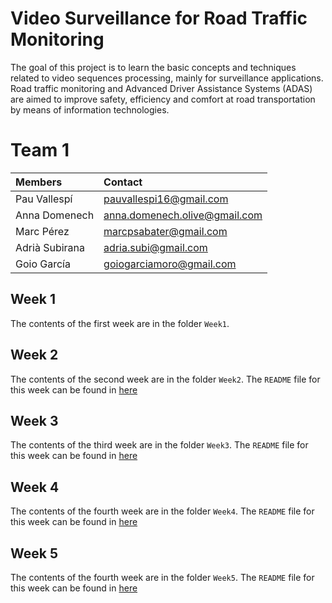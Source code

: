 # Video Surveillance for Road Traffic Monitoring

The goal of this project is to learn the basic concepts and techniques related to video sequences processing, mainly for surveillance applications. Road traffic monitoring and Advanced Driver Assistance Systems (ADAS) are aimed to improve safety, efficiency and comfort at road transportation by means of information technologies.

# Team 1

| Members | Contact |
| :---         |   :---    | 
| Pau Vallespí   | pauvallespi16@gmail.com | 
| Anna Domenech    | anna.domenech.olive@gmail.com  |
| Marc Pérez    | marcpsabater@gmail.com  |
| Adrià Subirana | adria.subi@gmail.com |
| Goio García | goiogarciamoro@gmail.com |


## Week 1

The contents of the first week are in the folder `Week1`.

## Week 2
The contents of the second week are in the folder `Week2`. The `README` file for this week can be found in [here](Week2/README.md) 

## Week 3
The contents of the third week are in the folder `Week3`. The `README` file for this week can be found in [here](Week3/README.md) 

## Week 4
The contents of the fourth week are in the folder `Week4`. The `README` file for this week can be found in [here](Week4/README.md) 

## Week 5
The contents of the fourth week are in the folder `Week5`. The `README` file for this week can be found in [here](Week5/README.md) 
